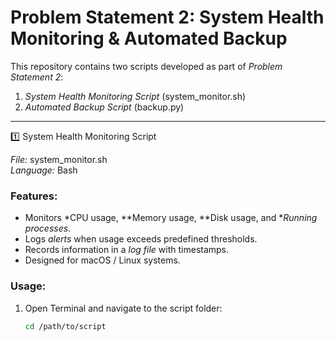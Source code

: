 # Problem Statement 2: System Health Monitoring & Automated Backup

This repository contains two scripts developed as part of *Problem Statement 2*:

1. *System Health Monitoring Script* (system_monitor.sh)  
2. *Automated Backup Script* (backup.py)

---

1️⃣ System Health Monitoring Script

*File:* system_monitor.sh  
*Language:* Bash  

### Features:
- Monitors *CPU usage, **Memory usage, **Disk usage, and **Running processes*.
- Logs *alerts* when usage exceeds predefined thresholds.
- Records information in a *log file* with timestamps.
- Designed for macOS / Linux systems.

### Usage:
1. Open Terminal and navigate to the script folder:
   ```bash
   cd /path/to/script
